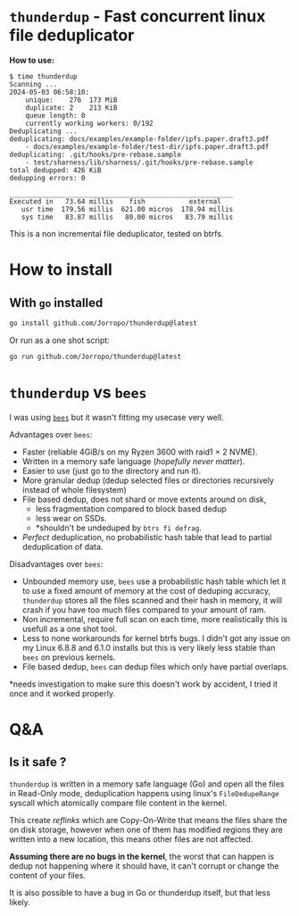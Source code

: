 # `thunderdup` - Fast concurrent linux file deduplicator

**How to use:**
```console
$ time thunderdup
Scanning ...
2024-05-03 06:58:10:
	unique:    276	173 MiB
	duplicate: 2	213 KiB
	queue length: 0
	currently working workers: 0/192
Deduplicating ...
deduplicating: docs/examples/example-folder/ipfs.paper.draft3.pdf
	- docs/examples/example-folder/test-dir/ipfs.paper.draft3.pdf
deduplicating: .git/hooks/pre-rebase.sample
	- test/sharness/lib/sharness/.git/hooks/pre-rebase.sample
total dedupped: 426 KiB
dedupping errors: 0

________________________________________________________
Executed in   73.64 millis    fish           external
   usr time  179.56 millis  621.00 micros  178.94 millis
   sys time   83.87 millis   80.00 micros   83.79 millis
```

This is a non incremental file deduplicator, tested on btrfs.

# How to install

## With `go` installed

```bash
go install github.com/Jorropo/thunderdup@latest
```

Or run as a one shot script:
```bash
go run github.com/Jorropo/thunderdup@latest
```

# `thunderdup` vs `bees`

I was using [`bees`](https://github.com/Zygo/bees) but it wasn't fitting my usecase very well.

Advantages over `bees`:
- Faster (reliable 4GiB/s on my Ryzen 3600 with raid1 × 2 NVME).
- Written in a memory safe language (*hopefully never matter*).
- Easier to use (just go to the directory and run it).
- More granular dedup (dedup selected files or directories recursively instead of whole filesystem)
- File based dedup, does not shard or move extents around on disk,
  - less fragmentation compared to block based dedup
  - less wear on SSDs.
  - \*shouldn't be undeduped by `btrs fi defrag`.
- *Perfect* deduplication, no probabilistic hash table that lead to partial deduplication of data.

Disadvantages over `bees`:
- Unbounded memory use, `bees` use a probabilistic hash table which let it to use a fixed amount of memory at the cost of deduping accuracy, `thunderdup` stores all the files scanned and their hash in memory, it will crash if you have too much files compared to your amount of ram.
- Non incremental, require full scan on each time, more realistically this is usefull as a one shot tool.
- Less to none workarounds for kernel btrfs bugs. I didn't got any issue on my Linux 6.8.8 and 6.1.0 installs but this is very likely less stable than `bees` on previous kernels.
- File based dedup, `bees` can dedup files which only have partial overlaps.

\*needs investigation to make sure this doesn't work by accident, I tried it once and it worked properly.

# Q&A

## Is it safe ?

`thunderdup` is written in a memory safe language (Go) and open all the files in Read-Only mode, deduplication happens using linux's `FileDedupeRange` syscall which atomically compare file content in the kernel.

This create *reflinks* which are Copy-On-Write that means the files share the on disk storage, however when one of them has modified regions they are written into a new location, this means other files are not affected.

**Assuming there are no bugs in the kernel**, the worst that can happen is dedup not happening where it should have, it can't corrupt or change the content of your files.

It is also possible to have a bug in Go or thunderdup itself, but that less likely.
